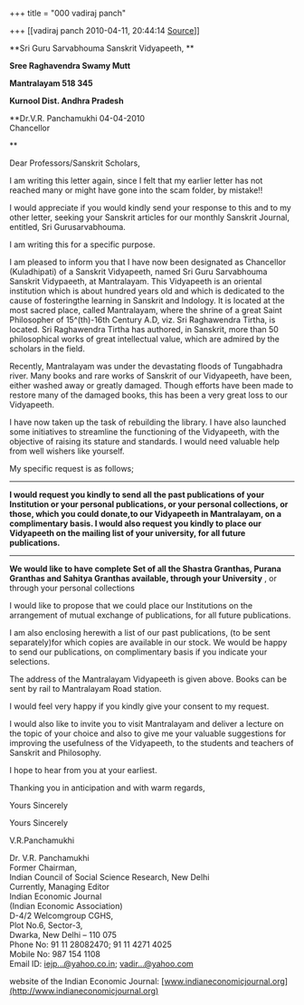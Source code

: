 +++
title = "000 vadiraj panch"

+++
[[vadiraj panch	2010-04-11, 20:44:14 [Source](https://groups.google.com/g/bvparishat/c/4lahi9ZJXWc)]]



  



**Sri Guru Sarvabhouma Sanskrit Vidyapeeth, **

**Sree Raghavendra Swamy Mutt**

**Mantralayam 518 345**

**Kurnool Dist. Andhra Pradesh**



**Dr.V.R. Panchamukhi
04-04-2010  
Chancellor  
  
**



Dear Professors/Sanskrit Scholars,

I am writing this letter again, since I felt that my earlier letter has not reached many or might have gone into the scam folder, by mistake!!

I would appreciate if you would kindly send your response to this and to my other letter, seeking your Sanskrit articles for our monthly Sanskrit Journal, entitled, Sri Gurusarvabhouma.  

I am writing this for a specific purpose.



I am pleased to inform you that I have now been designated as Chancellor (Kuladhipati) of a Sanskrit Vidyapeeth, named Sri Guru Sarvabhouma Sanskrit Vidypaeeth, at Mantralayam. This Vidyapeeth is an oriental institution which is about hundred years old and which is dedicated to the cause of fosteringthe learning in Sanskrit and Indology. It is located at the most sacred place, called Mantralayam, where the shrine of a great Saint Philosopher of 15^(th)-16th Century A.D, viz. Sri Raghawendra Tirtha, is located. Sri Raghawendra Tirtha has authored, in Sanskrit, more than 50 philosophical works of great intellectual value, which are admired by the scholars in the field.



Recently, Mantralayam was under the devastating floods of Tungabhadra river. Many books and rare works of Sanskrit of our Vidyapeeth, have been, either washed away or greatly damaged. Though efforts have been made to restore many of the damaged books, this has been a very great loss to our Vidyapeeth.

I have now taken up the task of rebuilding the library. I have also launched some initiatives to streamline the functioning of the Vidyapeeth, with the objective of raising its stature and standards. I would need valuable help from well wishers like yourself.



My specific request is as follows;

** **

**I would request you kindly to send all the past publications of your Institution or your personal publications, or your personal collections, or those, which you could donate,to our Vidyapeeth in Mantralayam, on a complimentary basis. I would also request you kindly to place our Vidyapeeth on the mailing list of your university, for all future publications.**

** **

**We would like to have complete Set of all the Shastra Granthas, Purana Granthas and Sahitya Granthas available, through your University** , or through your personal collections 

I would like to propose that we could place our Institutions on the arrangement of mutual exchange of publications, for all future publications.

I am also enclosing herewith a list of our past publications, (to be sent separately)for which copies are available in our stock. We would be happy to send our publications, on complimentary basis if you indicate your selections.



The address of the Mantralayam Vidyapeeth is given above. Books can be sent by rail to Mantralayam Road station. 

I would feel very happy if you kindly give your consent to my request.

I would also like to invite you to visit Mantralayam and deliver a lecture on the topic of your choice and also to give me your valuable suggestions for improving the usefulness of the Vidyapeeth, to the students and teachers of Sanskrit and Philosophy.

I hope to hear from you at your earliest.

Thanking you in anticipation and with warm regards,





Yours Sincerely

Yours Sincerely



V.R.Panchamukhi





Dr. V.R. Panchamukhi  
Former Chairman,  
Indian Council of Social Science Research, New Delhi  
Currently, Managing Editor  
Indian Economic Journal  
(Indian Economic Association)  
D-4/2 Welcomgroup CGHS,  
Plot No.6, Sector-3,  
Dwarka, New Delhi – 110 075  
Phone No: 91 11 28082470; 91 11 4271 4025  
Mobile No: 987 154 1108  
Email ID: [iejp...@yahoo.co.in](); [vadir...@yahoo.com]()

website of the Indian Economic Journal: [www.indianeconomicjournal.org](http://www.indianeconomicjournal.org)

  

  

